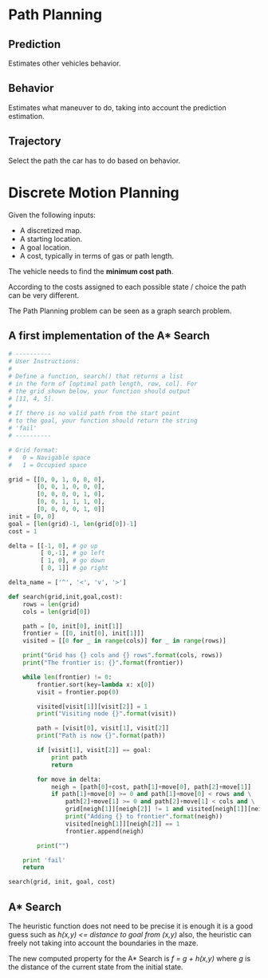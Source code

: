 # Path Planning

## Prediction

Estimates other vehicles behavior.

## Behavior

Estimates what maneuver to do, taking into account the prediction estimation.

## Trajectory

Select the path the car has to do based on behavior.

# Discrete Motion Planning

Given the following inputs:

  * A discretized map.
  * A starting location.
  * A goal location.
  * A cost, typically in terms of gas or path length.

The vehicle needs to find the **minimum cost path**.

According to the costs assigned to each possible state / choice the path can be
very different.

The Path Planning problem can be seen as a graph search problem.

## A first implementation of the A* Search

```python
# ----------
# User Instructions:
#
# Define a function, search() that returns a list
# in the form of [optimal path length, row, col]. For
# the grid shown below, your function should output
# [11, 4, 5].
#
# If there is no valid path from the start point
# to the goal, your function should return the string
# 'fail'
# ----------

# Grid format:
#   0 = Navigable space
#   1 = Occupied space

grid = [[0, 0, 1, 0, 0, 0],
        [0, 0, 1, 0, 0, 0],
        [0, 0, 0, 0, 1, 0],
        [0, 0, 1, 1, 1, 0],
        [0, 0, 0, 0, 1, 0]]
init = [0, 0]
goal = [len(grid)-1, len(grid[0])-1]
cost = 1

delta = [[-1, 0], # go up
         [ 0,-1], # go left
         [ 1, 0], # go down
         [ 0, 1]] # go right

delta_name = ['^', '<', 'v', '>']

def search(grid,init,goal,cost):
    rows = len(grid)
    cols = len(grid[0])

    path = [0, init[0], init[1]]
    frontier = [[0, init[0], init[1]]]
    visited = [[0 for _ in range(cols)] for _ in range(rows)]

    print("Grid has {} cols and {} rows".format(cols, rows))
    print("The frontier is: {}".format(frontier))

    while len(frontier) != 0:
        frontier.sort(key=lambda x: x[0])
        visit = frontier.pop(0)

        visited[visit[1]][visit[2]] = 1
        print("Visiting node {}".format(visit))

        path = [visit[0], visit[1], visit[2]]
        print("Path is now {}".format(path))

        if [visit[1], visit[2]] == goal:
            print path
            return

        for move in delta:
            neigh = [path[0]+cost, path[1]+move[0], path[2]+move[1]]
            if path[1]+move[0] >= 0 and path[1]+move[0] < rows and \
                path[2]+move[1] >= 0 and path[2]+move[1] < cols and \
                grid[neigh[1]][neigh[2]] != 1 and visited[neigh[1]][neigh[2]] != 1:
                print("Adding {} to frontier".format(neigh))
                visited[neigh[1]][neigh[2]] == 1
                frontier.append(neigh)

        print("")

    print 'fail'
    return

search(grid, init, goal, cost)
```

## A* Search

The heuristic function does not need to be precise it is enough it is a good
guess such as *h(x,y) <= distance to goal from (x,y)* also, the heuristic can
freely not taking into account the boundaries in the maze.

The new computed property for the A* Search is *f = g + h(x,y)* where *g* is the
distance of the current state from the initial state.
